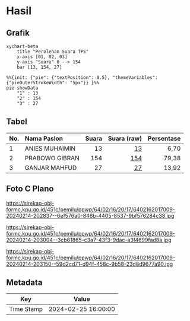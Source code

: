 # Hasil

## Grafik

```mermaid
xychart-beta
    title "Perolehan Suara TPS"
    x-axis [01, 02, 03]
    y-axis "Suara" 0 --> 154
    bar [13, 154, 27]
```

```mermaid
%%{init: {"pie": {"textPosition": 0.5}, "themeVariables": {"pieOuterStrokeWidth": "5px"}} }%%
pie showData
    "1" : 13
    "2" : 154
    "3" : 27
```

## Tabel

| No. | Nama Paslon    | Suara | Suara (raw) | Persentase |
|:--- |:-------------- | -----:| -----------:| ----------:|
| 1   | ANIES MUHAIMIN | 13    | [13][p-1]   | 6,70       |
| 2   | PRABOWO GIBRAN | 154   | [154][p-2]  | 79,38      |
| 3   | GANJAR MAHFUD  | 27    | [27][p-3]   | 13,92      |


[p-1]: https://github.com/gigit-pemilu/pemilu-2024-64-kalimantan-timur/blob/main/pilpres/hitung-suara/sub/64-kalimantan-timur/sub/02-kutai-kartanegara/sub/16-tenggarong-seberang/sub/2017-karang-tunggal/sub/009-tps/sub/paslon-1.txt
[p-2]: https://github.com/gigit-pemilu/pemilu-2024-64-kalimantan-timur/blob/main/pilpres/hitung-suara/sub/64-kalimantan-timur/sub/02-kutai-kartanegara/sub/16-tenggarong-seberang/sub/2017-karang-tunggal/sub/009-tps/sub/paslon-2.txt
[p-3]: https://github.com/gigit-pemilu/pemilu-2024-64-kalimantan-timur/blob/main/pilpres/hitung-suara/sub/64-kalimantan-timur/sub/02-kutai-kartanegara/sub/16-tenggarong-seberang/sub/2017-karang-tunggal/sub/009-tps/sub/paslon-3.txt

## Foto C Plano

https://sirekap-obj-formc.kpu.go.id/451c/pemilu/ppwp/64/02/16/20/17/6402162017009-20240214-202837--6ef576a0-846b-4405-8537-9bf576284c38.jpg

https://sirekap-obj-formc.kpu.go.id/451c/pemilu/ppwp/64/02/16/20/17/6402162017009-20240214-203004--3cb61865-c3a7-43f3-9dac-a3f4699fad8a.jpg

https://sirekap-obj-formc.kpu.go.id/451c/pemilu/ppwp/64/02/16/20/17/6402162017009-20240214-203150--59d2cd71-d94f-458c-9b58-23d8d9677a90.jpg


## Metadata

| Key        | Value               |
| ---------- | ------------------- |
| Time Stamp | 2024-02-25 16:00:00 |



